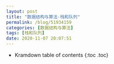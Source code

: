 ```yaml
---
layout: post
title: "数据结构与算法-栈和队列"
permalink: /blog/51934159
categories: [数据结构与算法]
tags: [栈和队列]
date: 2020-11-07 20:07:51
---
```


* Kramdown table of contents
{:toc .toc}
